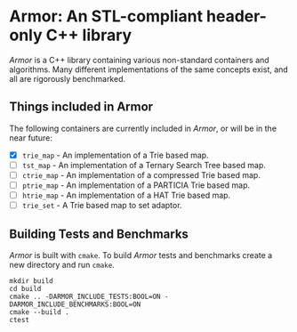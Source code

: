 # Armor: An STL-compliant header-only C++ library

_Armor_ is a C++ library containing various non-standard containers and
algorithms. Many different implementations of the same concepts exist, and all
are rigorously benchmarked.

## Things included in Armor
The following containers are currently included in _Armor_, or will be in the
near future:

- [x] `trie_map` - An implementation of a Trie based map.
- [ ] `tst_map` - An implementation of a Ternary Search Tree based map.
- [ ] `ctrie_map` - An implementation of a compressed Trie based map.
- [ ] `ptrie_map` - An implementation of a PARTICIA Trie based map.
- [ ] `htrie_map` - An implementation of a HAT Trie based map.
- [ ] `trie_set` - A Trie based map to set adaptor.

## Building Tests and Benchmarks

_Armor_ is built with `cmake`. To build _Armor_ tests and benchmarks create a
new directory and run `cmake`.

    mkdir build
    cd build
    cmake .. -DARMOR_INCLUDE_TESTS:BOOL=ON -DARMOR_INCLUDE_BENCHMARKS:BOOL=ON
    cmake --build .
    ctest

